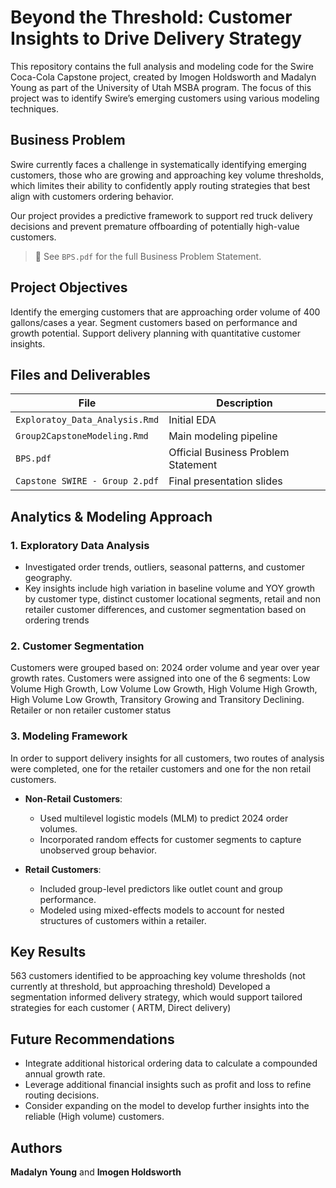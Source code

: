 # Beyond the Threshold: Customer Insights to Drive Delivery Strategy

This repository contains the full analysis and modeling code for the Swire Coca-Cola Capstone project, created by Imogen Holdsworth and Madalyn Young as part of the University of Utah MSBA program. The focus of this project was to identify Swire’s  emerging customers using various modeling techniques. 

## Business Problem

Swire currently faces a challenge in systematically identifying emerging customers, those who are growing and approaching key volume thresholds, which limites their ability to confidently apply routing strategies that best align with customers ordering behavior. 

Our project provides a predictive framework to support red truck delivery decisions and prevent premature offboarding of potentially high-value customers.

> 📄 See `BPS.pdf` for the full Business Problem Statement.

##  Project Objectives
Identify the emerging customers that are approaching order volume of 400 gallons/cases a year.
Segment customers based on performance and growth potential. 
Support delivery planning with quantitative customer insights. 

## Files and Deliverables

| File | Description |
|------|-------------|
| `Exploratoy_Data_Analysis.Rmd` | Initial EDA |
| `Group2CapstoneModeling.Rmd` | Main modeling pipeline|
| `BPS.pdf` | Official Business Problem Statement|| 
`Capstone SWIRE - Group 2.pdf` | Final presentation slides |

##  Analytics & Modeling Approach

### 1. **Exploratory Data Analysis**
- Investigated order trends, outliers, seasonal patterns, and customer geography.
- Key insights include high variation in baseline volume and YOY growth by customer type, distinct customer locational segments, retail and non retailer customer differences, and customer segmentation based on ordering trends

### 2. **Customer Segmentation**
Customers were grouped based on:
2024 order volume and year over year growth rates. 
Customers were assigned into one of the 6 segments:
Low Volume High Growth, Low Volume Low Growth, High Volume High Growth, High Volume Low Growth, Transitory Growing and Transitory Declining.
Retailer or non retailer customer status

### 3. **Modeling Framework**
In order to support delivery insights for all customers, two routes of analysis were completed, one for the retailer customers and one for the non retail customers. 

- **Non-Retail Customers**:
  - Used multilevel logistic models (MLM) to predict 2024 order volumes.
  - Incorporated random effects for customer segments to capture unobserved group behavior.

- **Retail Customers**:
  - Included group-level predictors like outlet count and group performance.
  - Modeled using mixed-effects models to account for nested structures of customers within a retailer.

##  Key Results
563 customers identified to be approaching key volume thresholds (not currently at threshold, but approaching threshold) 
Developed a segmentation informed delivery strategy, which would support tailored strategies for each customer ( ARTM, Direct delivery) 

## Future Recommendations

- Integrate additional historical ordering data to calculate a compounded annual growth rate.
- Leverage additional financial insights such as profit and loss to refine routing decisions.
- Consider expanding on the model to develop further insights into the reliable (High volume) customers. 


## Authors
**Madalyn Young** and **Imogen Holdsworth**
